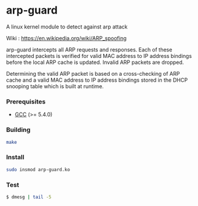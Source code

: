 # arp-guard
A linux kernel module to detect against arp attack 

Wiki : https://en.wikipedia.org/wiki/ARP_spoofing

arp-guard intercepts all ARP requests and responses. Each of these intercepted packets is verified for valid MAC address to IP address bindings before the local ARP cache is updated. Invalid ARP packets are dropped.

Determining the valid ARP packet is based on a cross-checking of ARP cache and a valid MAC address to IP address bindings stored in the DHCP snooping table which is built at runtime.


### Prerequisites
+ [GCC](http://gcc.gnu.org "GCC home") (>= 5.4.0)
### Building
```bash
make
```
### Install
```bash
sudo insmod arp-guard.ko
```
### Test
```bash
$ dmesg | tail -5

